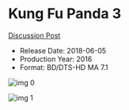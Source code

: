 # Kung Fu Panda 3

[Discussion Post](https://www.avsforum.com/threads/bass-eq-for-filtered-movies.2995212/post-56747160)

* Release Date: 2018-06-05
* Production Year: 2016
* Format: BD/DTS-HD MA 7.1

![img 0](https://fanart.tv/fanart/movies/140300/moviethumb/kung-fu-panda-3-56ed98ec91e37.jpg)

![img 1](https://i.imgur.com/AyWosuO.png)

